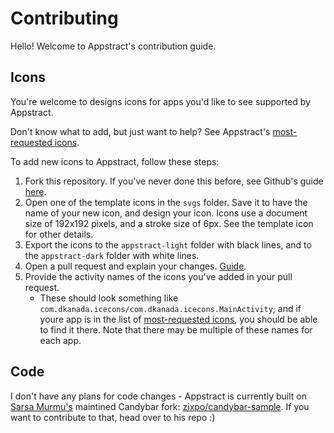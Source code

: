 # Contributing

Hello! Welcome to Appstract's contribution guide.

## Icons

You're welcome to designs icons for apps you'd like to see supported by Appstract.

Don't know what to add, but just want to help? See Appstract's [most-requested icons]().

To add new icons to Appstract, follow these steps:

1. Fork this repository. If you've never done this before, see Github's guide [here](https://docs.github.com/en/free-pro-team@latest/github/getting-started-with-github/fork-a-repo).
2. Open one of the template icons in the `svgs` folder. Save it to have the name of your new icon, and design your icon. Icons use a document size of 192x192 pixels, and a stroke size of 6px. See the template icon for other details.
3. Export the icons to the `appstract-light` folder with black lines, and to the `appstract-dark` folder with white lines.
4. Open a pull request and explain your changes. [Guide](https://docs.github.com/en/free-pro-team@latest/github/collaborating-with-issues-and-pull-requests/creating-a-pull-request).
5. Provide the activity names of the icons you've added in your pull request.
    - These should look something like `com.dkanada.icecons/com.dkanada.icecons.MainActivity`, and if youre app is in the list of [most-requested icons](), you should be able to find it there. Note that there may be multiple of these names for each app.


## Code

I don't have any plans for code changes - Appstract is currently built on [Sarsa Murmu's](https://github.com/sarsamurmu) maintined Candybar fork: [zixpo/candybar-sample](https://github.com/zixpo/candybar-sample). If you want to contribute to that, head over to his repo :)

